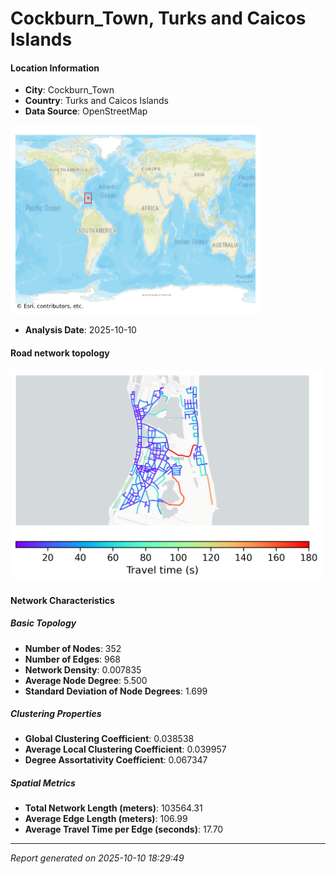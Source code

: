 # Cockburn_Town, Turks and Caicos Islands

#### Location Information

- **City**: Cockburn_Town
- **Country**: Turks and Caicos Islands
- **Data Source**: OpenStreetMap
<img src="Cockburn_Town_location.png" alt="Cockburn_Town Location Map" width="400" />

- **Analysis Date**: 2025-10-10

#### Road network topology

<img src="Cockburn_Town_network_map.png" alt="Cockburn_Town Road Network Map" width="500"/>

#### Network Characteristics

##### Basic Topology

- **Number of Nodes**: 352
- **Number of Edges**: 968
- **Network Density**: 0.007835
- **Average Node Degree**: 5.500
- **Standard Deviation of Node Degrees**: 1.699

##### Clustering Properties

- **Global Clustering Coefficient**: 0.038538
- **Average Local Clustering Coefficient**: 0.039957
- **Degree Assortativity Coefficient**: 0.067347

##### Spatial Metrics

- **Total Network Length (meters)**: 103564.31
- **Average Edge Length (meters)**: 106.99
- **Average Travel Time per Edge (seconds)**: 17.70

---
*Report generated on 2025-10-10 18:29:49*
